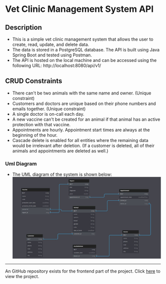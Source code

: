 # Vet Clinic Management System API

## Description
- This is a simple vet clinic management system that allows the user to create, read, update, and delete data.
- The data is stored in a PostgreSQL database. The API is built using Java Spring Boot and tested using Postman.
- The API is hosted on the local machine and can be accessed using the following URL: http://localhost:8080/api/v1/

## CRUD Constraints
- There can't be two animals with the same name and owner. (Unique constraint)
- Customers and doctors are unique based on their phone numbers and emails together. (Unique constraint) 
- A single doctor is on-call each day.
- A new vaccine can't be created for an animal if that animal has an active protection with that vaccine.
- Appointments are hourly. Appointment start times are always at the beginning of the hour.
- Cascade delete is enabled for all entities where the remaining data would be irrelevant after deletion. (If a customer is deleted, all of their animals and appointments are deleted as well.)

### Uml Diagram

- The UML diagram of the system is shown below:![UmlDiagram.JPG](UmlDiagram.JPG)

<hr>

An GitHub repository exists for the frontend part of the project. Click [here](https://github.com/BatuhanOzudogru/VetApp) to view the project.
